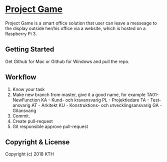 # [Project Game](https://github.com/WilliamLewin/II1302-grupp-1)
Project Game is a smart office solution that user can leave a messeage to the display outside her/his office via a website, which is hosted on a Raspberry Pi 3.
## Getting Started
Get Github for Mac or Github for Windows and pull the repo.

## Workflow
1. Know your task
2. Make new branch from master, give it a good name, for example TA01-NewFunction
  KA - Kund- och kravansvarig
  PL - Projektledare
  TA - Test-ansvarig
  AT - Arkitekt
  KU - Konstruktions- och utvecklingsansvarig
  GA - Gitansvarig
3. Commit.
4. Create pull-request
5. Git responsible approve pull-request

## Copyright & License

Copyright (c) 2018 KTH

